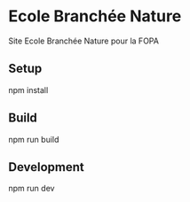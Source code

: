 # Ecole Branchée Nature

Site Ecole Branchée Nature pour la FOPA

## Setup

npm install

## Build

npm run build

## Development

npm run dev
